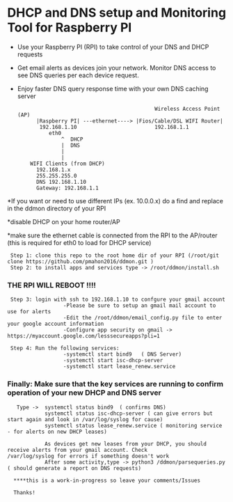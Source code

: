 # DHCP and DNS setup and Monitoring Tool for Raspberry PI
- Use your Raspberry PI (RPI) to take control of your DNS and DHCP requests
- Get email alerts as devices join your network. Monitor DNS access to see DNS queries per each device request. 
- Enjoy faster DNS query response time with your own DNS caching server

                                                  Wireless Access Point (AP)     
            |Raspberry PI| ---ethernet----> |Fios/Cable/DSL WIFI Router|
             192.168.1.10                         192.168.1.1
                eth0     
                    ^  DHCP
                    |  DNS
                    |           
                    |           
          WIFI Clients (from DHCP)
            192.168.1.x
            255.255.255.0
            DNS 192.168.1.10
            Gateway: 192.168.1.1
                               
*If you want or need to use different IPs (ex. 10.0.0.x) do a find and replace in the ddmon directory of your RPI

*disable DHCP on your home router/AP

*make sure the ethernet cable is connected from the RPI to the AP/router  (this is required for eth0 to load for DHCP service)

     Step 1: clone this repo to the root home dir of your RPI (/root/git clone https://github.com/pmahon2016/ddmon.git )
     Step 2: to install apps and services type -> /root/ddmon/install.sh
   ###                THE RPI WILL REBOOT !!!!                
    
     Step 3: login with ssh to 192.168.1.10 to confgure your gmail account
                      -Please be sure to setup an gmail mail account to use for alerts
                      -Edit the /root/ddmon/email_config.py file to enter your google account information
                      -Configure app security on gmail -> https://myaccount.google.com/lesssecureapps?pli=1
     
     Step 4: Run the following services: 
                      -systemctl start bind9   ( DNS Server)
                      -systemctl start isc-dhcp-server
                      -systemctl start lease_renew.service
                      
   ### Finally: Make sure that the key services are running to confirm operation of your new DHCP and DNS server
       Type ->  systemctl status bind9  ( confirms DNS)
                systemctl status isc-dhcp-server ( can give errors but start again and look in /var/log/syslog for cause) 
                systemctl status lease_renew.service ( monitoring service - for alerts on new DHCP leases)
                
                As devices get new leases from your DHCP, you should receive alerts from your gmail account. Check              /var/log/syslog for errors if something doesn't work          
                After some activity,type -> python3 /ddmon/parsequeries.py  ( should generate a report on DNS requests)
              
      ****this is a work-in-progress so leave your comments/Issues 
      
      Thanks!
